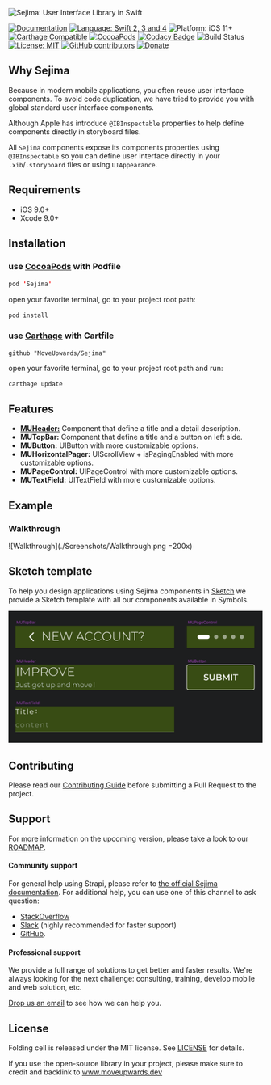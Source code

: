 ![Sejima: User Interface Library in Swift](https://raw.githubusercontent.com/MoveUpwards/Sejima/master/banner.png)

[![Documentation](https://img.shields.io/badge/Read_the-Docs-67ad5c.svg)](https://moveupwards.github.io/Sejima/)
[![Language: Swift 2, 3 and 4](https://img.shields.io/badge/language-swift%204-f48041.svg?style=flat)](https://developer.apple.com/swift)
![Platform: iOS 11+](https://img.shields.io/badge/platform-iOS-blue.svg?style=flat)
[![Carthage Compatible](https://img.shields.io/badge/Carthage-compatible-4BC51D.svg?style=flat)](https://github.com/Carthage/Carthage)
[![CocoaPods](https://img.shields.io/cocoapods/v/Sejima.svg)](http://cocoapods.org/pods/Sejima)
[![Codacy Badge](https://api.codacy.com/project/badge/Grade/c366453a6bc247bd847c4ad33f2cf37c)](https://app.codacy.com/app/MoveUpwardsDev/Sejima?utm_source=github.com&utm_medium=referral&utm_content=MoveUpwards/Sejima&utm_campaign=Badge_Grade_Settings)
![Build Status](https://app.bitrise.io/app/527234c879c3952a.svg?token=RCLpb4OfkyZcufMQ7bVCTQ)
[![License: MIT](http://img.shields.io/badge/license-MIT-lightgrey.svg?style=flat)](https://github.com/MoveUpwards/Sejima/blob/master/LICENSE)
[![GitHub contributors](https://img.shields.io/github/contributors/MoveUpwards/Sejima.svg)](https://github.com/MoveUpwards/Sejima/graphs/contributors)
[![Donate](https://img.shields.io/badge/Donate-PayPal-blue.svg)](https://paypal.me/moveupwards)

## Why Sejima

Because in modern mobile applications, you often reuse user interface components. To avoid code duplication, we have tried to provide you with global standard user interface components.

Although Apple has introduce `@IBInspectable` properties to help define components directly in storyboard files.

All `Sejima` components expose its components properties using `@IBInspectable` so you can define user interface directly in your `.xib`/`.storyboard` files or using `UIAppearance`.

## Requirements

- iOS 9.0+
- Xcode 9.0+

## Installation

### use [CocoaPods](https://cocoapods.org) with Podfile

```swift
pod 'Sejima'
```

open your favorite terminal, go to your project root path:

```shell
pod install
```

### use [Carthage](https://github.com/Carthage/Carthage) with Cartfile

```shell
github "MoveUpwards/Sejima"
```

open your favorite terminal, go to your project root path and run:

```shell
carthage update
```

## Features

- [**MUHeader:**](./Examples/MUHeader.md) Component that define a title and a detail description.
- **MUTopBar:** Component that define a title and a button on left side.
- **MUButton:** UIButton with more customizable options.
- **MUHorizontalPager:** UIScrollView + isPagingEnabled with more customizable options.
- **MUPageControl:** UIPageControl with more customizable options.
- **MUTextField:** UITextField with more customizable options.

## Example

### Walkthrough

![Walkthrough](./Screenshots/Walkthrough.png =200x)

## Sketch template

To help you design applications using Sejima components in [Sketch](https://sketchapp.com/) we provide a Sketch template with all our components available in Symbols.

![Sketch template](./Screenshots/Sketch.png)

## Contributing

Please read our [Contributing Guide](./CONTRIBUTING.md) before submitting a Pull Request to the project.

## Support

For more information on the upcoming version, please take a look to our [ROADMAP](https://github.com/MoveUpwards/Sejima/projects/).

#### Community support

For general help using Strapi, please refer to [the official Sejima documentation](https://moveupwards.github.io/Sejima/). For additional help, you can use one of this channel to ask question:

- [StackOverflow](http://stackoverflow.com/questions/tagged/sejima)
- [Slack](http://moveupwards.slack.com) (highly recommended for faster support)
- [GitHub](https://github.com/MoveUpwards/Sejima).

#### Professional support

We provide a full range of solutions to get better and faster results. We're always looking for the next challenge: consulting, training, develop mobile and web solution, etc.

[Drop us an email](mailto:support@moveupwards.dev) to see how we can help you.

## License

Folding cell is released under the MIT license.
See [LICENSE](./LICENSE) for details.

If you use the open-source library in your project, please make sure to credit and backlink to www.moveupwards.dev
